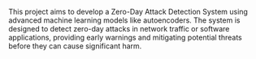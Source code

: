 This project aims to develop a Zero-Day Attack Detection System using advanced machine learning models like autoencoders.
The system is designed to detect  zero-day attacks in network traffic or software applications, 
providing early warnings and mitigating potential threats before they can cause significant harm.

